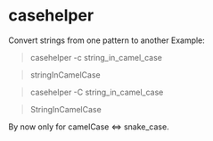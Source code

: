 # casehelper
Convert strings from one pattern to another
Example:
> casehelper -c string_in_camel_case

> stringInCamelCase


> casehelper -C string_in_camel_case

> StringInCamelCase

By now only for camelCase <=> snake_case.
